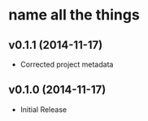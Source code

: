 # name all the things

## v0.1.1 (2014-11-17)

 * Corrected project metadata

## v0.1.0 (2014-11-17)

 * Initial Release
